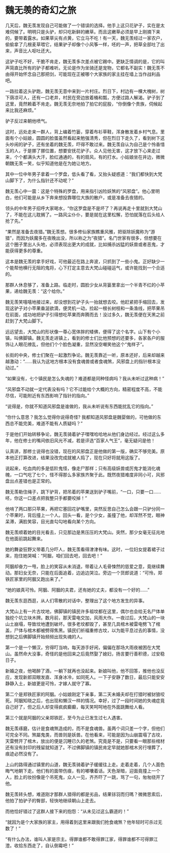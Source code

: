 # 魏无羡的奇幻之旅

几天后，魏无羡发现自己可能做了一个错误的选择。他手上这只花驴子，实在是太难伺候了。明明只是头驴，却只吃新鲜的嫩草。而且这嫩草必须是早上刚摘下来的，要带着露水。如果草尖有点黄，它立马不吃！有一天，魏无羡经过一家农户，偷偷拿了几根麦草喂它，结果驴子却像个小风筝一样，呸的一声，把草全部吐了出来，声音比人呕吐还大。 

这驴子吃不好，干脆不肯走，魏无羡多次差点被它踢中。更缺乏情调的是，它的叫声简直比所有的驴子都难听。无论是作为坐骑还是宠物，它都名不副实！魏无羡不由得开始怀念自己那把剑，可能现在正被哪个大家族的家主挂在墙上当作战利品吧。

一路拉着这头驴跑，魏无羡无意中来到一片村庄。烈日下，村边有一棵大槐树，树下荫凉可人，还有一口老井，村民在旁边放着桶和瓢，方便过路人解渴。驴子到了这里，竟然赖着不肯走。魏无羡无奈地拍了拍它的屁股，“你倒像个贵族，伺候起来比我还麻烦。”

驴子反过来朝他喷气。

这时，远处走来一群人，背上编着竹篓，穿着布衫草鞋，浑身散发着乡村气息。里面有个小姑娘，圆圆的脸蛋虽然看起来勉强清秀，但在烈日下走久了，看到树下这头吵闹的驴子，还有坐着的魏无羡，吓得不敢过来。魏无羡自认为自己是个怜香惜玉的人，于是挪了挪位置，想要安抚花驴子。众人见他无害，这才放下心来走过来，个个都满头大汗，脸红通通的，有的扇风，有的打水。小姑娘坐在井边，微微朝魏无羡一笑，似乎知道他是在为她让地方。

其中一位中年男子拿着一个罗盘，低头看了看，又抬头疑惑道：“我们都快到大梵山脚下了，为什么指针还不动呢？” 

魏无羡心中一震：这是个特殊的罗盘，用来指引凶险妖煞的“风邪盘”。他心里明白，他们可能是从乡下奔来想投靠哪位大族的散户，或是准备去夜猎的。

领头的中年男子招呼大家喝水，“你这罗盘是不是坏了？再说再走十里就到大梵山了，不能在这儿耽搁了。一路风尘仆仆，要是就在这里松懈，恐怕就落在后头给人抢了先。”

“果然是准备去夜猎。”魏无羡想。很多修仙家族瞧重风雅，把驱除妖魔称为“游猎”，而因为妖魔多在夜晚出没，所以称之为“夜猎”。名门世家有很多，但想要在这个圈子里出人头地，必须表现出更大的成就，比如捕杀凶猛的妖兽或者恶鬼，才能获得更多的尊重。

这本是魏无羡的拿手好戏，可他最近在路上奔波，只抓到了一些小鬼。正好缺少一个能帮他横行无阻的鬼将，心下打定主意去大梵山碰碰运气，或许能找到一个合适的。

那群人休息够了，准备上路。临走时，圆脸少女从背篓里拿出一个半青不红的小苹果，递给魏无羡：“这个给你。” 

魏无羡笑嘻嘻地接过来，却没想到花驴子头一抬就想去咬。他赶紧把手缩回去，发现这驴子对小苹果垂涎欲滴，便灵机一动，捡起一根长树枝和一条渔线，把苹果吊在前面，成功地把驴子引得想吃苹果而奔腾而去！没过多久，魏无羡便在天黑之前赶到了大梵山脚下。

远远望去，大梵山的形状像一尊心宽体胖的矮佛，便得了这个名字。山下有个小镇，叫佛脚镇。魏无羡走进镇上，看到的修士们比他预想的还要多，各家各户的服饰让人眼花缭乱，但他们个个脸色凝重，显然没空嘲笑他这个“鬼样子”。

长街的中央，修士们聚在一起激烈争论。魏无羡靠近一听，原本还好，后来却越来越激动：“……我认为这地方根本没有食魂兽或者食魂煞，风邪盘上的指针根本没动过。”

“如果没有，七个镇民是怎么失魂的？难道都是同种怪病吗？我从未听过这种病！”

“风邪盘不动就一定代表没有吗？它不过能给个大概的方向，精密程度不高，不能尽信，可能附近有东西影响了指针的指向。”

“说得是，你就不知道风邪盘是谁做的，我从未听说有东西能扰乱它的指向。”

“你什么意思？我怎么觉得你说得奇怪? 我都知道风邪盘是魏婴做的，可他做的东西总不能完美，难道不能有人质疑吗？” 

于是他们开始转移争论，魏无羡骑着驴子嘿嘿哈哈地从他们身边经过。经过这么多年，他在修士的嘴间依旧风光不减，若是评选“百家人气王”，毫无疑问是他！

认真讲，那修士说得也没错，现在的风邪盘正是他做的第一版，确实不够完美。原本他正打算改进，结果没改完成就被人捣了，现在只好将就用这版了。

说起来，吃血肉的多是低阶鬼怪，像走尸那样；只有高级妖兽或厉鬼才能消化魂魄，一口气吃了七个，怪不得那么多家族齐聚于此。既然夜猎难度非同小可，风邪盘出点差错也是正常的。

魏无羡勒住绳子，跳下驴背，把吊着的苹果送到驴子嘴前，“一口，只要一口……呸，你这一口差点把我整只手都要咬掉！”

他啃了两口那只苹果，再把它塞回花驴嘴里，突然反思自己怎么会跟一只驴分同一个苹果时，背后撞上一个人。回头一看，是个少女，虽撞了他，却浑然不觉，眼神呆滞，满脸笑容，目光直勾勾地看向某个方向。

魏无羡顺着她的目光看去，只见那边是黑压压的大梵山。突然，那少女毫无征兆地在他面前跳起舞来。

她的舞姿狂野又带着几分吓人，魏无羡看得津津有味。这时，一位妇女提着裙子过来，抱住她哭喊：“阿胭，咱们回去吧，回去吧！” 

阿胭却奋力一甩，脸上的笑容从未消退，带着让人毛骨悚然的慈爱之意，竟继续舞动。那妇女无奈，只能在后面追着，边追边哭泣。旁边一个货郎说道：“可怜，郑铁匠家里的阿胭又跑出来了。”

“她的娘真可怜。阿胭、阿胭的夫君，还有她的丈夫，都没有一个好的……”

魏无羡东逛西逛，从人们零散的对话中，整理出了这个地方发生的异事。

大梵山上有一片古坟地，佛脚镇的镇民许多祖坟都在这里，偶尔也会给无名尸体单独挖个坑立块木牌。数月前，那天雷电交加，风雨大作。一夜过后，大梵山的一块山土崩塌，导致坟地遭到破坏。很多老坟都毁了，甚至几具棺木被雷电劈飞了棺盖，尸体与棺木都被劈得焦黑。镇民们祈福重修古坟，以为能平息过去的事情，没想到之后佛脚镇开始频频出现失魂的人。

第一个是一个懒汉，穷得叮当响，每天游手好闲，偏偏在那场大雨夜被困在大梵山。虽然命大没事，奇怪的是他回来之后竟然娶了媳妇，扬言要行善积德，过安稳日子。

新婚之夜，他喝醉了酒，一躺下就再也没起来。新娘叫他，他不回答，推他也没反应，发现新郎双眼发直、浑身冰冷，如同死人。一下子安静了数日，最后只能安安静静入土，新娘更是可怜，才嫁人就守了寡。

第二个是郑铁匠家的阿胭。小姑娘刚定下亲事，第二天未婚夫却在打猎时被豺狼咬死。阿胭知晓之后，也出现和懒汉一样的情况。幸好，过了一段时间她的失魂症竟自己好了，但之后人却变得疯疯癫癫，每天笑呵呵地在外面跳舞给人看。

第三个就是阿胭的父亲郑铁匠，至今为止已发生过七人遇害。

魏无羡琢磨，估计是食魂煞造成的，而不是食魂兽。虽两个词只差一个字，但他们可完全不同。煞屬鬼类，而兽则是妖兽。在他看来，可能是因为山崩震塌了古坟，天雷劈开了棺木，放出的便是沉睡已久的老煞。究竟是不是，只要看一眼那些棺材还有没有封印的残留就知道了。不过佛脚镇的镇民肯定早就她那棺木另行埋葬了，痕迹必然没有了。

上山的路得通过镇里的山道，魏无羡骑着驴子缓缓往上走。走着走着，几个人面色晦气地朝下走。他们有的面带伤痕，有的嘟囔着话。天色渐暗，迎面竟撞上一个人，脸上的妆扮像是个吊死鬼，众人一见，齐齐吓了一跳，骂了一句，匆匆绕开了他。

魏无羡转头想，难道刚才那群人猎得的都是劣品，结果铩羽而归嗎？微微思索后，他拍了拍驴子的臀部，轻快地继续朝山上走去。 

而他恰好错过了这群人接下来的抱怨：“从未见过这么霸道的！”

“就因为是个大家族的家主，用得着到这里来跟我们抢食魂煞？他年轻时可杀过无数了！”

“有什么办法，谁叫人家是宗主。得罪谁都不敢得罪江家，得罪谁都不可得罪江澄。收拾东西走了，自认倒霉吧！”